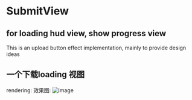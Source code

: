 # SubmitView

## for loading hud view,  show progress view
This is an upload button effect implementation, mainly to provide design ideas
## 一个下载loading 视图


rendering: 效果图:
 ![image](https://github.com/DMDavid/SubmitView/blob/master/SubmitView/rendering.gif)
